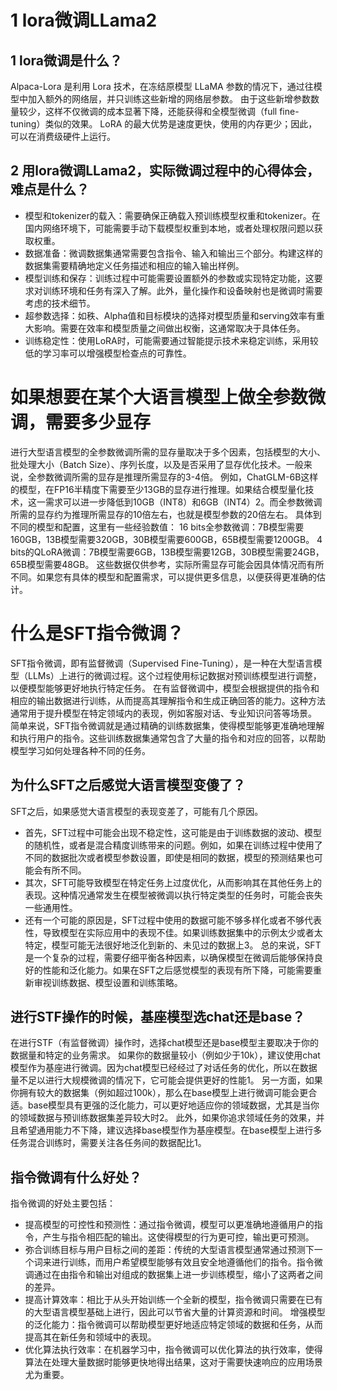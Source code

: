 # 1 lora微调LLama2
## 1 lora微调是什么？
  Alpaca-Lora 是利用 Lora 技术，在冻结原模型 LLaMA 参数的情况下，通过往模型中加入额外的网络层，并只训练这些新增的网络层参数。
  由于这些新增参数数量较少，这样不仅微调的成本显著下降，还能获得和全模型微调（full fine-tuning）类似的效果。
  LoRA 的最大优势是速度更快，使用的内存更少；因此，可以在消费级硬件上运行。
## 2 用lora微调LLama2，实际微调过程中的心得体会，难点是什么？
- 模型和tokenizer的载入：需要确保正确载入预训练模型权重和tokenizer。在国内网络环境下，可能需要手动下载模型权重到本地，或者处理权限问题以获取权重。
- 数据准备：微调数据集通常需要包含指令、输入和输出三个部分。构建这样的数据集需要精确地定义任务描述和相应的输入输出样例。
- 模型训练和保存：训练过程中可能需要设置额外的参数或实现特定功能，这要求对训练环境和任务有深入了解。此外，量化操作和设备映射也是微调时需要考虑的技术细节。
- 超参数选择：如秩、Alpha值和目标模块的选择对模型质量和serving效率有重大影响。需要在效率和模型质量之间做出权衡，这通常取决于具体任务。
- 训练稳定性：使用LoRA时，可能需要通过智能提示技术来稳定训练，采用较低的学习率可以增强模型检查点的可靠性。
# 如果想要在某个大语言模型上做全参数微调，需要多少显存
进行大型语言模型的全参数微调所需的显存量取决于多个因素，包括模型的大小、批处理大小（Batch Size）、序列长度，以及是否采用了显存优化技术。一般来说，全参数微调所需的显存是推理所需显存的3-4倍。
例如，ChatGLM-6B这样的模型，在FP16半精度下需要至少13GB的显存进行推理。如果结合模型量化技术，这一需求可以进一步降低到10GB（INT8）和6GB（INT4）2。而全参数微调所需的显存约为推理所需显存的10倍左右，也就是模型参数的20倍左右。
具体到不同的模型和配置，这里有一些经验数值：
16 bits全参数微调：7B模型需要160GB，13B模型需要320GB，30B模型需要600GB，65B模型需要1200GB。
4 bits的QLoRA微调：7B模型需要6GB，13B模型需要12GB，30B模型需要24GB，65B模型需要48GB。
这些数据仅供参考，实际所需显存可能会因具体情况而有所不同。如果您有具体的模型和配置需求，可以提供更多信息，以便获得更准确的估计。

# 什么是SFT指令微调？
SFT指令微调，即有监督微调（Supervised Fine-Tuning），是一种在大型语言模型（LLMs）上进行的微调过程。这个过程使用标记数据对预训练模型进行调整，以便模型能够更好地执行特定任务。
在有监督微调中，模型会根据提供的指令和相应的输出数据进行训练，从而提高其理解指令和生成正确回答的能力。这种方法通常用于提升模型在特定领域内的表现，例如客服对话、专业知识问答等场景。
简单来说，SFT指令微调就是通过精确的训练数据集，使得模型能够更准确地理解和执行用户的指令。这些训练数据集通常包含了大量的指令和对应的回答，以帮助模型学习如何处理各种不同的任务。
## 为什么SFT之后感觉大语言模型变傻了？
SFT之后，如果感觉大语言模型的表现变差了，可能有几个原因。
- 首先，SFT过程中可能会出现不稳定性，这可能是由于训练数据的波动、模型的随机性，或者是混合精度训练带来的问题。例如，如果在训练过程中使用了不同的数据批次或者模型参数设置，即使是相同的数据，模型的预测结果也可能会有所不同。
- 其次，SFT可能导致模型在特定任务上过度优化，从而影响其在其他任务上的表现。这种情况通常发生在模型被微调以执行特定类型的任务时，可能会丧失一些通用性。
- 还有一个可能的原因是，SFT过程中使用的数据可能不够多样化或者不够代表性，导致模型在实际应用中的表现不佳。如果训练数据集中的示例太少或者太特定，模型可能无法很好地泛化到新的、未见过的数据上3。
总的来说，SFT是一个复杂的过程，需要仔细平衡各种因素，以确保模型在微调后能够保持良好的性能和泛化能力。如果在SFT之后感觉模型的表现有所下降，可能需要重新审视训练数据、模型设置和训练策略。
## 进行STF操作的时候，基座模型选chat还是base？
在进行STF（有监督微调）操作时，选择chat模型还是base模型主要取决于你的数据量和特定的业务需求。
如果你的数据量较小（例如少于10k），建议使用chat模型作为基座进行微调。因为chat模型已经经过了对话任务的优化，所以在数据量不足以进行大规模微调的情况下，它可能会提供更好的性能1。
另一方面，如果你拥有较大的数据集（例如超过100k），那么在base模型上进行微调可能会更合适。base模型具有更强的泛化能力，可以更好地适应你的领域数据，尤其是当你的领域数据与预训练数据集差异较大时2。
此外，如果你追求领域任务的效果，并且希望通用能力不下降，建议选择base模型作为基座模型。在base模型上进行多任务混合训练时，需要关注各任务间的数据配比1。
## 指令微调有什么好处？
指令微调的好处主要包括：
- 提高模型的可控性和预测性：通过指令微调，模型可以更准确地遵循用户的指令，产生与指令相匹配的输出。这使得模型的行为更可控，输出更可预测。
- 弥合训练目标与用户目标之间的差距：传统的大型语言模型通常通过预测下一个词来进行训练，而用户希望模型能够有效且安全地遵循他们的指令。指令微调通过在由指令和输出对组成的数据集上进一步训练模型，缩小了这两者之间的差异。
- 提高计算效率：相比于从头开始训练一个全新的模型，指令微调只需要在已有的大型语言模型基础上进行，因此可以节省大量的计算资源和时间。
增强模型的泛化能力：指令微调可以帮助模型更好地适应特定领域的数据和任务，从而提高其在新任务和领域中的表现。
- 优化算法执行效率：在机器学习中，指令微调可以优化算法的执行效率，使得算法在处理大量数据时能够更快地得出结果，这对于需要快速响应的应用场景尤为重要。
